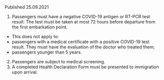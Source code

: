 Published 25.09.2021
1. Passengers must have a negative COVID-19 antigen or RT-PCR test result. The test must be taken at most 72 hours before departure from the first embarkation point.
- This does not apply to:
- passengers with a medical certificate with a positive COVID-19 test result. They must have the evaluation of the doctor who treated them;
- passengers younger than 5 years.
2. Passengers are subject to medical screening.
3. A completed Health Declaration Form must be presented to immigration upon arrival.